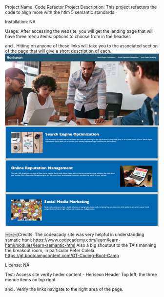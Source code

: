 Project Name: Code Refactor
Project Description: This project refactors the code to align more with the htlm 5 semantic standards.

Installation: NA

Usage: After accessing the website, you will get the landing page that will have three menu items: options to choose from in the headser: <Search Engine Optimizatio> <Online Reputation Management> and <Social Media Marketing>. Hitting on anyone of these links will take you to the associated section of the page that will give a short description of each.
![](./assets/images/LandingPage.png)
![](./assets/images/MainSection.png)

￼￼￼Credits: The codeacady site was very helpful in understanding samatic html: https://www.codecademy.com/learn/learn-html/modules/learn-semantic-html
Also a big shoutout to the TA's manning the breakout room, in particular Peter Colela. https://gt.bootcampcontent.com/GT-Coding-Boot-Camp

License: NA

Test: Access site verify heder content - Heriseon Header Top left; the three menue items on top right <Search Engine Optimizatio> <Online Reputation Management> and <Social Media Marketing>. Verify the links navigate to the right area of the page.
